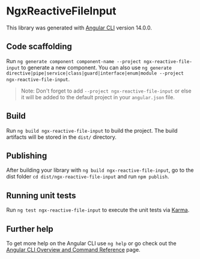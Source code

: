 # NgxReactiveFileInput

This library was generated with [Angular CLI](https://github.com/angular/angular-cli) version 14.0.0.

## Code scaffolding

Run `ng generate component component-name --project ngx-reactive-file-input` to generate a new component. You can also use `ng generate directive|pipe|service|class|guard|interface|enum|module --project ngx-reactive-file-input`.
> Note: Don't forget to add `--project ngx-reactive-file-input` or else it will be added to the default project in your `angular.json` file. 

## Build

Run `ng build ngx-reactive-file-input` to build the project. The build artifacts will be stored in the `dist/` directory.

## Publishing

After building your library with `ng build ngx-reactive-file-input`, go to the dist folder `cd dist/ngx-reactive-file-input` and run `npm publish`.

## Running unit tests

Run `ng test ngx-reactive-file-input` to execute the unit tests via [Karma](https://karma-runner.github.io).

## Further help

To get more help on the Angular CLI use `ng help` or go check out the [Angular CLI Overview and Command Reference](https://angular.io/cli) page.
